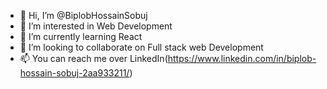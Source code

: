 - 👋 Hi, I’m @BiplobHossainSobuj
- 👀 I’m interested in Web Development
- 🌱 I’m currently learning React
- 💞️ I’m looking to collaborate on Full stack web Development
- 📫 You can reach me over LinkedIn(https://www.linkedin.com/in/biplob-hossain-sobuj-2aa933211/)

<!---
BiplobHossainSobuj/BiplobHossainSobuj is a ✨ special ✨ repository because its `README.md` (this file) appears on your GitHub profile.
You can click the Preview link to take a look at your changes.
--->
